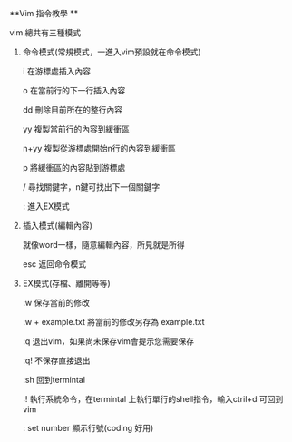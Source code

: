 **Vim 指令教學 **

vim 總共有三種模式

1. 命令模式(常規模式，一進入vim預設就在命令模式)

   i  在游標處插入內容

   o 在當前行的下一行插入內容

   dd 刪除目前所在的整行內容

   yy 複製當前行的內容到緩衝區

   n+yy 複製從游標處開始n行的內容到緩衝區

   p 將緩衝區的內容貼到游標處

   / 尋找關鍵字，n鍵可找出下一個關鍵字

   : 進入EX模式

2. 插入模式(編輯內容)

   就像word一樣，隨意編輯內容，所見就是所得

   esc 返回命令模式

3. EX模式(存檔、離開等等)

   :w 保存當前的修改

   :w + example.txt  將當前的修改另存為 example.txt

   :q 退出vim，如果尚未保存vim會提示您需要保存

   :q!  不保存直接退出

   :sh 回到termintal

   :!  執行系統命令，在termintal 上執行單行的shell指令，輸入ctril+d 可回到vim

   : set number 顯示行號(coding 好用)

   
